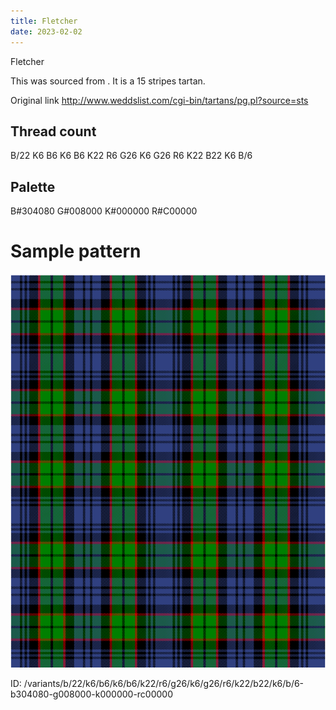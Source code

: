```yaml
---
title: Fletcher
date: 2023-02-02
---
```

Fletcher

This was sourced from <no value>.  It is a 15 stripes tartan.

Original link http://www.weddslist.com/cgi-bin/tartans/pg.pl?source=sts

## Thread count
B/22 K6 B6 K6 B6 K22 R6 G26 K6 G26 R6 K22 B22 K6 B/6

## Palette
B#304080 G#008000 K#000000 R#C00000

# Sample pattern

![Tartan detail](tartan.png "B/22 K6 B6 K6 B6 K22 R6 G26 K6 G26 R6 K22 B22 K6 B/6 tartan")

ID: /variants/b/22/k6/b6/k6/b6/k22/r6/g26/k6/g26/r6/k22/b22/k6/b/6-b304080-g008000-k000000-rc00000